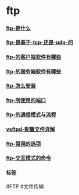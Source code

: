 
# ftp

#### [ftp-是什么](../network/ftp-是什么.md)

#### [ftp-是基于-tcp-还是-udp-的](../network/ftp-是基于-tcp-还是-udp-的.md)

#### [ftp-的客户端软件有哪些](../network/ftp-的客户端软件有哪些.md)

#### [ftp-的服务端软件有哪些](../network/ftp-的服务端软件有哪些.md)

#### [ftp-怎么安装](../network/ftp-怎么安装.md)

#### [ftp-所使用的端口](../network/ftp-所使用的端口.md)

#### [ftp-的通信模式与流程](../ftp/ftp-的通信模式与流程.md)

#### [vsftpd-配置文件详解](../ftp/vsftpd-配置文件详解.md)

#### [ftp-常用的选项](../ftp/ftp-常用的选项.md)

#### [ftp-交互模式的命令](../ftp/ftp-交互模式的命令.md)



#### 标签

#FTP
#文件传输

